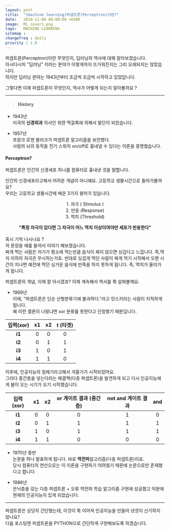 ```yaml
---
layout: post
title:  "[machine learning]퍼셉트론(Perceptron)이란?"
date:   2019-11-06 09:00:00 +0300
image:  ML_cover1.png
tags:   MACHINE-LEARNING
sitemap :
changefreq : daily
priority : 1.0
---
```


퍼셉트론(Perceptron)이란 무엇인지, 딥러닝의 역사에 대해 알아보겠습니다.  
아시다시피 "딥러닝" 이라는 분야가 이렇게까지 뜨거워진지는 그리 오래되지는 않았습니다.  
하지만 딥러닝 분야는 1943년부터 조금씩 조금씩 시작하고 있었답니다.  

그렇다면 이제 퍼셉트론이 무엇인지, 역사가 어떻게 되는지 알아볼까요 ?  


-------



> #### History  

- 1943년  
미국의 **신경외과** 의사인 워렌 맥걸록에 의해서 발단이 되었습니다.   


- 1957년  
프랑크 로젠 블라크가 퍼셉트론 알고리즘을 보안했다.  
사람의 뇌의 동작을 전기 스위치 on/off로 흉내낼 수 있다는 이론을 증명했습니다.

#### **Perceptron?**  
퍼셉트론은 인간의 신경세포 하나를 컴퓨터로 흉내낸 것을 말합니다.  

인간의 신경세포라고해서 어려운 개념이 아니예요. 고등학교 생물시간으로 돌아가볼까요?  
우리는 고등학교 생물시간에 배운 3가지 용어가 있습니다.  

<center>1. 자극 ( Stimulus )  </center>
<center>2. 반응 (Response)</center>
<center>3. 역치 (Threshold)</center>

**<center>"특정 자극이 있다면 그 자극이 어느 역치 이상이여야만 세포가 반응한다"</center>**  
혹시 기억 나시나요 ?  
저 문장을 예를 들어서 이야기 해보겠습니다.   
짜게 먹는 사람은 자기가 평소에 먹는만큼 음식이 짜지 않으면 싱겁다고 느낍니다. 즉,역치 이하의 자극은 무시하는거죠. 반대로 싱겁게 먹던 사람이 짜게 먹기 시작해서 오랜 시간이 지나면 예전에 먹던 싱거운 음식에 만족을 하지 못하게 됩니다. 즉, 역치가 올라가게 됩니다.  

퍼셉트론의 개념, 이제 잘 아시겠죠? 이제 계속해서 역사를 쭉 살펴볼께요.  

- 1969년  
이때, "퍼셉트론은 단순 선형분류기에 불과하다."라고 민스키라는 사람이 지적하게 됩니다.   
왜 이런 결론이 나왔냐면 xor 분류를 못한다고 단정했기 때문입니다.  


|  <center>입력(xor)</center> |  <center> x1 </center> | <center> x2 </center> | <center> t (타겟)</center> | 
|:--------:|:--------:|:--------:|:--------:|
|**i1**|0|0|0|
|**i2**|0|1|1|
|**i3**|1|0|1|
|**i4**|1|1|0|

이후에, 인공지능의 침체기라고해서 겨울기가 시작되었어요.  
그러다 중간층을 넣는다라는 해결책(다층 퍼셉트론)을 발견하게 되고 다시 인공지능에게 봄이 오는 시기가 오기 시작했습니다.  

|<center>입력(xor)</center>|<center> x1 </center>|<center> x2 </center>|<center> or 게이트 결과 (중간층) </center> | <center> not and 게이트 결과 </center> |<center> and </center> | 
|:--------:|:--------:|:--------:|:--------:|:--------:|:--------:|
|**i1**|0|0|0|1|0|
|**i2**|0|1|1|1|1|
|**i3**|1|0|1|1|1|
|**i4**|1|1|0|0|0|  


- 1970년 중반  
논문을 하나 발표하게 됩니다. 바로 **역전파**알고리즘(다층 퍼셉트론)이죠.  
당시 컴퓨터의 연산으로는 이 이론을 구현하기 어려웠기 때문에 논문으로만 존재했다고 합니다.  

- 1986년  
은닉층을 갖는 다층 퍼셉트론 + 오류 역전파 학습 알고리즘 구현에 성공했고 덕분에 현재의 인공지능이 있게 되었습니다. 


-------


퍼셉트론은 상당히 간단했는데, 이것이 쭉 이어져 인공지능을 만들어 낸것이 신기하지 않나요?  
다음 포스팅엔 퍼셉트론을 PYTHON으로 간단하게 구현해보도록 하겠습니다. 